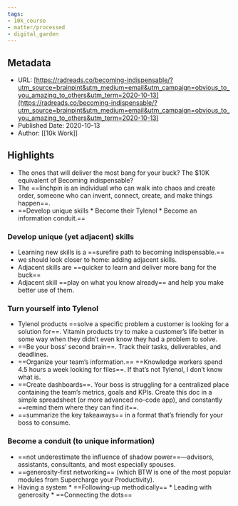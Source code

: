 ```yaml
---
tags: 
- 10k_course
- matter/processed
- digital_garden
---
```


## Metadata
* URL: [https://radreads.co/becoming-indispensable/?utm_source=brainpint&utm_medium=email&utm_campaign=obvious_to_you_amazing_to_others&utm_term=2020-10-13](https://radreads.co/becoming-indispensable/?utm_source=brainpint&utm_medium=email&utm_campaign=obvious_to_you_amazing_to_others&utm_term=2020-10-13)
* Published Date: 2020-10-13
* Author: [[10k Work]]

## Highlights
* The ones that will deliver the most bang for your buck? The $10K equivalent of Becoming indispensable?
* The ==linchpin is an individual who can walk into chaos and create order, someone who can invent, connect, create, and make things happen==.
* ==Develop unique skills * Become their Tylenol * Become an information conduit.==

### Develop unique (yet adjacent) skills
* Learning new skills is a ==surefire path to becoming indispensable.==
* we should look closer to home: adding adjacent skills.
* Adjacent skills are ==quicker to learn and deliver more bang for the buck==
* Adjacent skill ==play on what you know already== and help you make better use of them.
### Turn yourself into Tylenol
* Tylenol products ==solve a specific problem a customer is looking for a solution for==. Vitamin products try to make a customer’s life better in some way when they didn’t even know they had a problem to solve.
* ==Be your boss’ second brain==. Track their tasks, deliverables, and deadlines.
* ==Organize your team’s information.== ==Knowledge workers spend 4.5 hours a week looking for files==. If that’s not Tylenol, I don’t know what is.
* ==Create dashboards==. Your boss is struggling for a centralized place containing the team’s metrics, goals and KPIs. Create this doc in a simple spreadsheet (or more advanced no-code app), and constantly ==remind them where they can find it==.
* ==summarize the key takeaways== in a format that’s friendly for your boss to consume.
### Become a conduit (to unique information)
* ==not underestimate the influence of shadow power==—advisors, assistants, consultants, and most especially spouses.
* ==generosity-first networking== (which BTW is one of the most popular modules from Supercharge your Productivity).
* Having a system * ==Following-up methodically== * Leading with generosity * ==Connecting the dots==